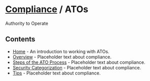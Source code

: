 # [Compliance](../README.md) / ATOs

Authority to Operate

## Contents

- [Home](index.md) - An introduction to working with ATOs.
- [Overview](overview.md) - Placeholder text about compliance.
- [Steps of the ATO Process](steps.md) - Placeholder text about compliance.
- [Security Categorization](categorization.md) - Placeholder text about compliance.
- [Tips](tips.md) - Placeholder text about compliance.
